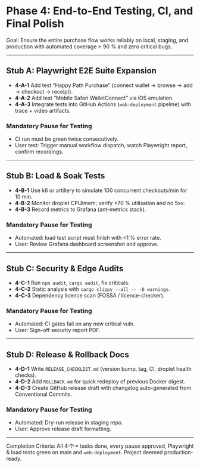 # Phase 4: End-to-End Testing, CI, and Final Polish

Goal: Ensure the entire purchase flow works reliably on local, staging, and production with automated coverage ≥ 90 % and zero critical bugs.

---

## Stub A: Playwright E2E Suite Expansion

* **4-A-1** Add test “Happy Path Purchase” (connect wallet → browse → add → checkout → receipt).
* **4-A-2** Add test “Mobile Safari WalletConnect” via iOS emulation.
* **4-A-3** Integrate tests into GitHub Actions (`web-deployment` pipeline) with trace + video artifacts.

### Mandatory Pause for Testing

* CI run must be green twice consecutively.
* User test: Trigger manual workflow dispatch, watch Playwright report, confirm recordings.

---

## Stub B: Load & Soak Tests

* **4-B-1** Use k6 or artillery to simulate 100 concurrent checkouts/min for 10 min.
* **4-B-2** Monitor droplet CPU/mem; verify <70 % utilisation and no 5xx.
* **4-B-3** Record metrics to Grafana (ant-metrics stack).

### Mandatory Pause for Testing

* Automated: load test script must finish with <1 % error rate.
* User: Review Grafana dashboard screenshot and approve.

---

## Stub C: Security & Edge Audits

* **4-C-1** Run `npm audit`, `cargo audit`, fix criticals.
* **4-C-2** Static analysis with `cargo clippy --all -- -D warnings`.
* **4-C-3** Dependency licence scan (FOSSA / licence-checker).

### Mandatory Pause for Testing

* Automated: CI gates fail on any new critical vuln.
* User: Sign-off security report PDF.

---

## Stub D: Release & Rollback Docs

* **4-D-1** Write `RELEASE_CHECKLIST.md` (version bump, tag, CI, droplet health checks).
* **4-D-2** Add `ROLLBACK.md` for quick redeploy of previous Docker digest.
* **4-D-3** Create GitHub release draft with changelog auto-generated from Conventional Commits.

### Mandatory Pause for Testing

* Automated: Dry-run release in staging repo.
* User: Approve release draft formatting.

---

Completion Criteria: All 4-?-* tasks done, every pause approved, Playwright & load tests green on main and `web-deployment`. Project deemed production-ready. 